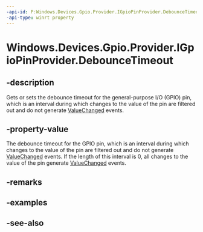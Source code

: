 ```yaml
---
-api-id: P:Windows.Devices.Gpio.Provider.IGpioPinProvider.DebounceTimeout
-api-type: winrt property
---
```


<!-- Property syntax
public Windows.Foundation.TimeSpan DebounceTimeout { get;  set; }
-->

# Windows.Devices.Gpio.Provider.IGpioPinProvider.DebounceTimeout

## -description
Gets or sets the debounce timeout for the general-purpose I/O (GPIO) pin, which is an interval during which changes to the value of the pin are filtered out and do not generate [ValueChanged](igpiopinprovider_valuechanged.md) events.

## -property-value
The debounce timeout for the GPIO pin, which is an interval during which changes to the value of the pin are filtered out and do not generate [ValueChanged](igpiopinprovider_valuechanged.md) events. If the length of this interval is 0, all changes to the value of the pin generate [ValueChanged](igpiopinprovider_valuechanged.md) events.

## -remarks

## -examples

## -see-also
